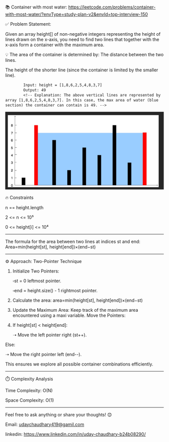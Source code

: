 📚 Container with most water:   https://leetcode.com/problems/container-with-most-water/?envType=study-plan-v2&envId=top-interview-150  

✅ Problem Statement: 

Given an array height[] of non-negative integers representing the height of lines drawn on the x-axis, you need to find two lines that together with the x-axis form a container with the maximum area.

💡 The area of the container is determined by: The distance between the two lines.

The height of the shorter line (since the container is limited by the smaller line).

            Input: height = [1,8,6,2,5,4,8,3,7]
            Output: 49
            <!-- Explanation: The above vertical lines are represented by array [1,8,6,2,5,4,8,3,7]. In this case, the max area of water (blue section) the container can contain is 49. -->
        
![alt text](<Screenshot 2025-03-24 221948.png>)

🔥 Constraints

n == height.length

2 <= n <= 10⁵

0 <= height[i] <= 10⁴

-----------------------------------------------------------------------------------------------------------

The formula for the area between two lines at indices st and end:
Area=min(height[st], height[end])×(end−st)

-----------------------------------------------------------------------------------------------------------

⚙️ Approach: Two-Pointer Technique

1. Initialize Two Pointers:

   ▫️st = 0    leftmost pointer.

   ▫️end = height.size() - 1   rightmost pointer.

2. Calculate the area: area=min(height[st], height[end])×(end−st)

3. Update the Maximum Area:
Keep track of the maximum area encountered using a maxi variable.
Move the Pointers:

4. If height[st] < height[end]:

   ➝ Move the left pointer right (st++).

Else:

   ➝ Move the right pointer left (end--).

This ensures we explore all possible container combinations efficiently.

-----------------------------------------------------------------------------------------------------------

⏱️ Complexity Analysis

Time Complexity: O(N)

Space Complexity: O(1)

-----------------------------------------------------------------------------------------------------------

Feel free to ask anything or share your thoughts! 😊

Email: udaychaudhary419@gamil.com

linkedin: https://www.linkedin.com/in/uday-chaudhary-b24b08290/
